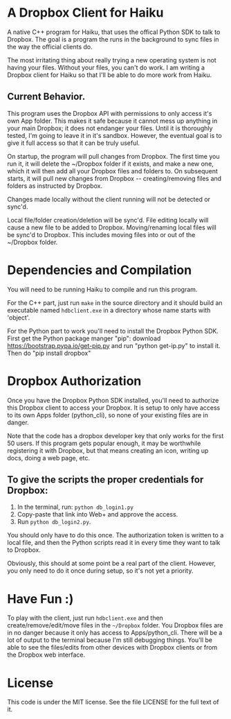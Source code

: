 # A Dropbox Client for Haiku

A native C++ program for Haiku, that uses the offical Python SDK to talk to Dropbox.
The goal is a program the runs in the background to sync files in the way the official clients do.

The most irritating thing about really trying a new operating system is not having your files.
Without your files, you can't do work.
I am writing a Dropbox client for Haiku so that I'll be able to do more work from Haiku.

## Current Behavior.

This program uses the Dropbox API with permissions to only access it's own App folder.
This makes it safe because it cannot mess up anything in your main Dropbox;
it does not endanger your files.
Until it is thoroughly tested, I'm going to leave it in it's sandbox.
However, the eventual goal is to give it full access so that it can be truly useful.

On startup, the program will pull changes from Dropbox.
The first time you run it, it will delete the ~/Dropbox folder if it exists,
and make a new one, which it will then add all your Dropbox files and folders to.
On subsequent starts, it will pull new changes from Dropbox
-- creating/removing files and folders as instructed by Dropbox.

Changes made locally without the client running will not be detected or sync'd.

Local file/folder creation/deletion will be sync'd.
File editing locally will cause a new file to be added to Dropbox.
Moving/renaming local files will be sync'd to Dropbox.
This includes moving files into or out of the ~/Dropbox folder.

# Dependencies and Compilation

You will need to be running Haiku to compile and run this program.

For the C++ part, just run `make` in the source directory
and it should build an executable named `hdbclient.exe`
in a directory whose name starts with 'object'.

For the Python part to work you'll need to install the Dropbox Python SDK.  First get the Python package manger "pip": download https://bootstrap.pypa.io/get-pip.py and run "python get-ip.py" to install it.  Then do "pip install dropbox"

# Dropbox Authorization

Once you have the Dropbox Python SDK installed,
you'll need to authorize this Dropbox client to access your Dropbox.
It is setup to only have access to its own Apps folder (python_cli),
so none of your existing files are in danger.

Note that the code has a dropbox developer key that only works for the first 50 users.  If this program gets popular enough, it may be worthwhile registering it with Dropbox, but that means creating an icon, writing up docs, doing a web page, etc.

## To give the scripts the proper credentials for Dropbox:

1. In the terminal, run: `python db_login1.py`
2. Copy-paste that link into Web+ and approve the access.
3. Run `python db_login2.py`.

You should only have to do this once.
The authorization token is written to a local file,
and then the Python scripts read it in every time they want to talk to Dropbox.

Obviously, this should at some point be a real part of the client.
However, you only need to do it once during setup, so it's not yet a priority.

# Have Fun :)

To play with the client, just run `hdbclient.exe`
and then create/remove/edit/move files in the `~/Dropbox` folder.
You Dropbox files are in no danger because it only has access to Apps/python_cli.
There will be a lot of output to the terminal because I'm still debugging things.
You'll be able to see the files/edits from other devices
with Dropbox clients or from the Dropbox web interface.

# License

This code is under the MIT license.
See the file LICENSE for the full text of it.
